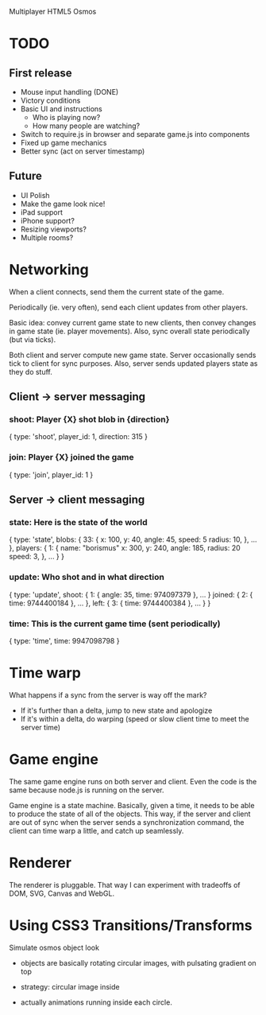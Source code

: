 Multiplayer HTML5 Osmos

# TODO

## First release

* Mouse input handling (DONE)
* Victory conditions
* Basic UI and instructions
  * Who is playing now?
  * How many people are watching?
* Switch to require.js in browser and separate game.js into components
* Fixed up game mechanics
* Better sync (act on server timestamp)

## Future

* UI Polish
* Make the game look nice!
* iPad support
* iPhone support?
* Resizing viewports?
* Multiple rooms?

# Networking

When a client connects, send them the current state of the game.

Periodically (ie. very often), send each client updates from other
players.

Basic idea: convey current game state to new clients, then convey
changes in game state (ie. player movements). Also, sync overall state
periodically (but via ticks).

Both client and server compute new game state. Server occasionally sends
tick to client for sync purposes. Also, server sends updated players
state as they do stuff.

## Client -> server messaging

### shoot: Player {X} shot blob in {direction}

{
  type: 'shoot',
  player_id: 1,
  direction: 315
}

### join: Player {X} joined the game

{
  type: 'join',
  player_id: 1
}

## Server -> client messaging

### state: Here is the state of the world

{
  type: 'state',
  blobs: {
    33: {
      x: 100,
      y: 40,
      angle: 45,
      speed: 5
      radius: 10,
    }, ...
  },
  players: {
    1: {
      name: "borismus"
      x: 300,
      y: 240,
      angle: 185,
      radius: 20
      speed: 3,
    }, ...
  }
}


### update: Who shot and in what direction

{
  type: 'update',
  shoot: {
    1: {
      angle: 35,
      time: 974097379
    }, ...
  }
  joined: {
    2: {
      time: 9744400184
    }, ...
  },
  left: {
    3: {
      time: 9744400384
    }, ...
  }
}

### time: This is the current game time (sent periodically)

{
  type: 'time',
  time: 9947098798
}

# Time warp

What happens if a sync from the server is way off the mark?

* If it's further than a delta, jump to new state and apologize
* If it's within a delta, do warping (speed or slow client time to meet
  the server time)

# Game engine

The same game engine runs on both server and client. Even the code is
the same because node.js is running on the server.

Game engine is a state machine. Basically, given a time, it needs to be
able to produce the state of all of the objects. This way, if the server
and client are out of sync when the server sends a synchronization
command, the client can time warp a little, and catch up seamlessly.

# Renderer

The renderer is pluggable. That way I can experiment with tradeoffs of
DOM, SVG, Canvas and WebGL.

# Using CSS3 Transitions/Transforms

Simulate osmos object look
- objects are basically rotating circular images, with pulsating gradient on top
- strategy:
    circular image inside

- actually animations running inside each circle.
